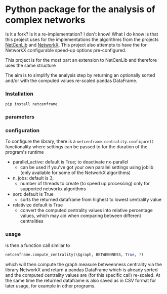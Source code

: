 # Python package for the analysis of complex networks

Is it a fork? Is it a re-implementation?
I don't know!
What I do know is that this project uses for the implementations
the algorithms from the projects [NetCenLib](https://github.com/damianfraszczak/netcenlib) and [NetworkX](https://github.com/networkx/networkx).
This project also attempts to have the for NetworkX configurable
speed-up options pre-configured.

This project is for the most part an extension to NetCenLib
and therefore uses the same structure

The aim is to simplify the analysis step by returning an optionally
sorted and/or with the computed values re-scaled pandas DataFrame.

### Installation
```pip install netcenframe```

### parameters


### configuration
To configure the library, there is a `netcenframe.centrality.configure()` functionality
where settings can be passed to for the duration of the program's runtime
- parallel_active: default is True; to deactivate nx-parallel
  - can be used if you've got your own parallel settings using joblib (only
available for some of the NetworkX
    algorithms)
- n_jobs: default is 3;
    - number of threads to create (to speed up processing) only for supported networkx algorithms
- sort: default is True
    - sorts the returned dataframe from highest to lowest centrality value
- relativize default is True
    - convert the computed centrality values into relative percentage values, which may aid when comparing between different centralities

### usage
is then a function call similar to
```python
netcenframe.compute_centrality(\$graph, BETWEENNESS, True, 7)
```
which will then compute the graph measure betweenness centrality
via the library NetworkX and return a pandas DataFrame which is
already sorted and the computed centrality values are (for this specific
call) re-scaled. At the same time the returned dataframe is also saved as
in CSV format for later usage, for example in other programs.
